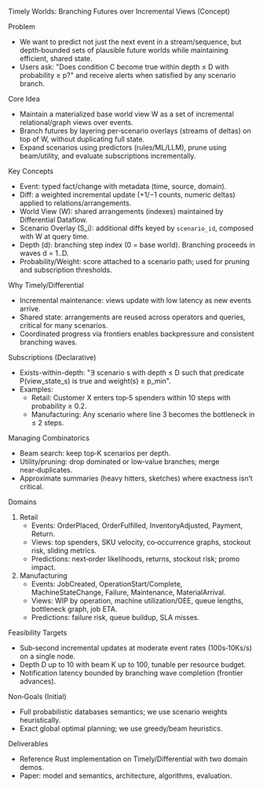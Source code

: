 Timely Worlds: Branching Futures over Incremental Views (Concept)

Problem
- We want to predict not just the next event in a stream/sequence, but depth‑bounded sets of plausible future worlds while maintaining efficient, shared state.
- Users ask: "Does condition C become true within depth ≤ D with probability ≥ p?" and receive alerts when satisfied by any scenario branch.

Core Idea
- Maintain a materialized base world view W as a set of incremental relational/graph views over events.
- Branch futures by layering per‑scenario overlays (streams of deltas) on top of W, without duplicating full state.
- Expand scenarios using predictors (rules/ML/LLM), prune using beam/utility, and evaluate subscriptions incrementally.

Key Concepts
- Event: typed fact/change with metadata (time, source, domain).
- Diff: a weighted incremental update (+1/−1 counts, numeric deltas) applied to relations/arrangements.
- World View (W): shared arrangements (indexes) maintained by Differential Dataflow.
- Scenario Overlay (S_i): additional diffs keyed by `scenario_id`, composed with W at query time.
- Depth (d): branching step index (0 = base world). Branching proceeds in waves d = 1..D.
- Probability/Weight: score attached to a scenario path; used for pruning and subscription thresholds.

Why Timely/Differential
- Incremental maintenance: views update with low latency as new events arrive.
- Shared state: arrangements are reused across operators and queries, critical for many scenarios.
- Coordinated progress via frontiers enables backpressure and consistent branching waves.

Subscriptions (Declarative)
- Exists-within-depth: "∃ scenario s with depth ≤ D such that predicate P(view_state_s) is true and weight(s) ≥ p_min".
- Examples:
  - Retail: Customer X enters top‑5 spenders within 10 steps with probability ≥ 0.2.
  - Manufacturing: Any scenario where line 3 becomes the bottleneck in ≤ 2 steps.

Managing Combinatorics
- Beam search: keep top‑K scenarios per depth.
- Utility/pruning: drop dominated or low‑value branches; merge near‑duplicates.
- Approximate summaries (heavy hitters, sketches) where exactness isn’t critical.

Domains
1) Retail
   - Events: OrderPlaced, OrderFulfilled, InventoryAdjusted, Payment, Return.
   - Views: top spenders, SKU velocity, co‑occurrence graphs, stockout risk, sliding metrics.
   - Predictions: next‑order likelihoods, returns, stockout risk; promo impact.
2) Manufacturing
   - Events: JobCreated, OperationStart/Complete, MachineStateChange, Failure, Maintenance, MaterialArrival.
   - Views: WIP by operation, machine utilization/OEE, queue lengths, bottleneck graph, job ETA.
   - Predictions: failure risk, queue buildup, SLA misses.

Feasibility Targets
- Sub‑second incremental updates at moderate event rates (100s‑10Ks/s) on a single node.
- Depth D up to 10 with beam K up to 100, tunable per resource budget.
- Notification latency bounded by branching wave completion (frontier advances).

Non‑Goals (Initial)
- Full probabilistic databases semantics; we use scenario weights heuristically.
- Exact global optimal planning; we use greedy/beam heuristics.

Deliverables
- Reference Rust implementation on Timely/Differential with two domain demos.
- Paper: model and semantics, architecture, algorithms, evaluation.

